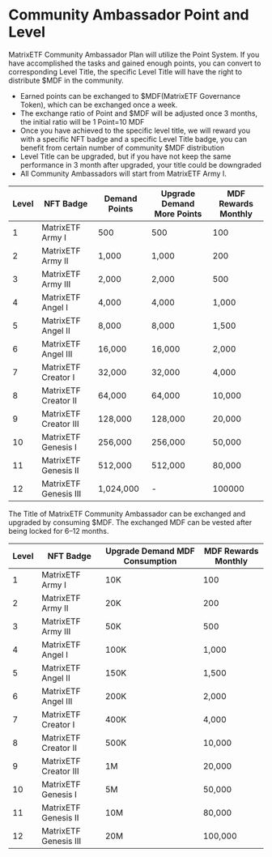 # Community Ambassador Point and Level

MatrixETF Community Ambassador Plan will utilize the Point System. If you have accomplished the tasks and gained enough points, you can convert to corresponding Level Title, the specific Level Title will have the right to distribute $MDF in the community.

* Earned points can be exchanged to $MDF(MatrixETF Governance Token), which can be exchanged once a week.
* The exchange ratio of Point and $MDF will be adjusted once 3 months, the initial ratio will be 1 Point=10 MDF
* Once you have achieved to the specific level title, we will reward you with a specific NFT badge and a specific Level Title badge, you can benefit from certain number of community $MDF distribution
* Level Title can be upgraded, but if you have not keep the same performance in 3 month after upgraded, your title could be downgraded
* All Community Ambassadors will start from MatrixETF Army Ⅰ.

| Level | NFT Badge           | Demand Points | Upgrade Demand More Points | MDF Rewards Monthly |
| ----- | ------------------- | ------------- | -------------------------- | ------------------- |
| 1     | MatrixETF Army Ⅰ    | 500           | 500                        | 100                 |
| 2     | MatrixETF Army Ⅱ    | 1,000         | 1,000                      | 200                 |
| 3     | MatrixETF Army Ⅲ    | 2,000         | 2,000                      | 500                 |
| 4     | MatrixETF Angel Ⅰ   | 4,000         | 4,000                      | 1,000               |
| 5     | MatrixETF Angel Ⅱ   | 8,000         | 8,000                      | 1,500               |
| 6     | MatrixETF Angel Ⅲ   | 16,000        | 16,000                     | 2,000               |
| 7     | MatrixETF Creator Ⅰ | 32,000        | 32,000                     | 4,000               |
| 8     | MatrixETF Creator Ⅱ | 64,000        | 64,000                     | 10,000              |
| 9     | MatrixETF Creator Ⅲ | 128,000       | 128,000                    | 20,000              |
| 10    | MatrixETF Genesis Ⅰ | 256,000       | 256,000                    | 50,000              |
| 11    | MatrixETF Genesis Ⅱ | 512,000       | 512,000                    | 80,000              |
| 12    | MatrixETF Genesis Ⅲ | 1,024,000     | -                          | 100000              |

The Title of MatrixETF Community Ambassador can be exchanged and upgraded by consuming $MDF. The exchanged MDF can be vested after being locked for 6–12 months.

| Level | NFT Badge           | Upgrade Demand MDF Consumption | MDF Rewards Monthly |
| ----- | ------------------- | ------------------------------ | ------------------- |
| 1     | MatrixETF Army Ⅰ    | 10K                            | 100                 |
| 2     | MatrixETF Army Ⅱ    | 20K                            | 200                 |
| 3     | MatrixETF Army Ⅲ    | 50K                            | 500                 |
| 4     | MatrixETF Angel Ⅰ   | 100K                           | 1,000               |
| 5     | MatrixETF Angel Ⅱ   | 150K                           | 1,500               |
| 6     | MatrixETF Angel Ⅲ   | 200K                           | 2,000               |
| 7     | MatrixETF Creator Ⅰ | 400K                           | 4,000               |
| 8     | MatrixETF Creator Ⅱ | 500K                           | 10,000              |
| 9     | MatrixETF Creator Ⅲ | 1M                             | 20,000              |
| 10    | MatrixETF Genesis Ⅰ | 5M                             | 50,000              |
| 11    | MatrixETF Genesis Ⅱ | 10M                            | 80,000              |
| 12    | MatrixETF Genesis Ⅲ | 20M                            | 100,000             |

